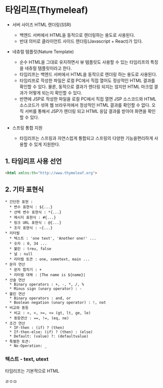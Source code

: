 # 타임리프(Thymeleaf)

* 서버 사이즈 HTML 렌더링(SSR)
  * 백엔드 서버에서 HTML을 동적으로 렌더링하는 용도로 사용된다.
  * 반대 의미로 클라이언트 사이드 렌더링(Javascript + React)가 있다.
  
* 네츄럴 템플릿(Nature Template)
  * 순수 HTML을 그대로 유지하면서 뷰 템플릿도 사용할 수 있는 타임리프의 특징을 네츄럴 템플릿이라고 한다.
  * 타임리프는 백엔드 서버에서 HTML을 동작으로 렌더링 하는 용도로 사용된다.
  * 타임리프로 작성한 파일은 로컬 PC에서 직접 열어도 정상적인 HTML 결과를 확인할 수 있다. 물론, 동적으로 결과가 렌더링 되지는 않지만 HTML 마크업 결과가 어떻게 되는지 확인할 수 있다.
  * 반면에 JSP로 작성한 파일을 로컬 PC에서 직접 열면 JSP 소스코드와 HTML 소스코드가 섞여 웹 브라우저에서 정상적인 HTML 결과를 확인할 수 없다. 오직 서버를 통해서 JSP가 렌더링 되고 HTML 응답  결과를 받아야 화면을 확인할 수 있다.
  
* 스프링 통합 지원
  * 타임리프는 스프링과 자연스럽게 통합되고 스프링의 다양한 기능을편리하게 사용할 수 있게 지원한다.

## 1. 타임리프 사용 선언

```HTML
<html xmlns:th="http://www.thymeleaf.org">
```

## 2. 기타 표현식

```
* 간단한 표현 :
  * 변수 표현식 : ${...}
  * 선택 변수 표현식 : *{...}
  * 메시지 표현식 : #{...}
  * 링크 URL 표현식 : @{...}
  * 조각 표현식 : ~{...}
* 리터럴
  * 텍스트 : 'one text', 'Another one!' ...
  * 숫자 : 0, 34 ...
  * 불린 : treu, false
  * 널 : null
  * 리터럴 토큰 : one, sometext, main ...
* 문자 연산
  * 문자 합치기 : +
  * 리터럴 대체 : |The name is ${name}|
* 산술 연산
  * Binary operators : +, -, *, /, %
  * Minus sign (unary operator) : -
* 불린 연산
  * Binary operators : and, or
  * Boolean negation (unary operator) : !, not
* 비교와 동등
  * 비교 : >, <, >=, <= (gt, lt, ge, le)
  * 동등연산 : ==, !=, (eq, ne)
* 조건 연산
  * IF-then : (if) ? (then)
  * If-then-else: (if) ? (then) : (else)
  * Default: (value) ?: (defaultvalue)
* 특별한 토큰:
  * No-Operation: _
```

### 텍스트 - text, utext

타임리프는 기본적으로 HTML 


ㄹㅇㅁ
